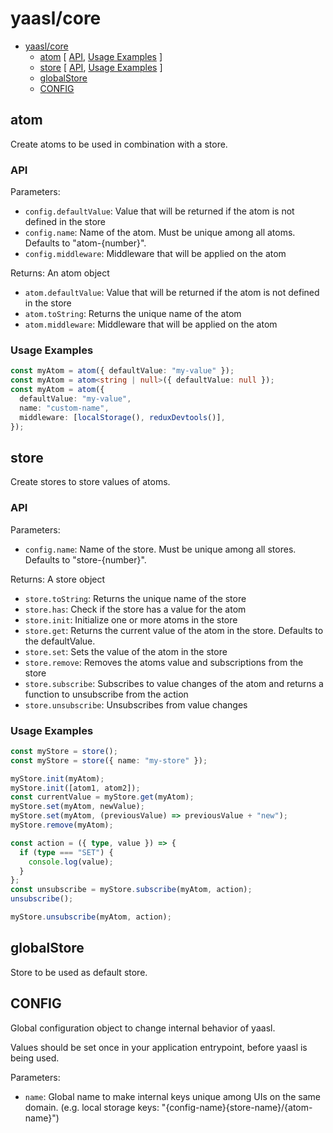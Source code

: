 # yaasl/core

<!-- >> TOC >> -->

- [yaasl/core](#yaasl/core)
  - [atom](#atom) [ [API](#api), [Usage Examples](#usage-examples) ]
  - [store](#store) [ [API](#api-1), [Usage Examples](#usage-examples-1) ]
  - [globalStore](#globalstore)
  - [CONFIG](#config)
  <!-- << TOC << -->

## atom

Create atoms to be used in combination with a store.

### API

Parameters:

- `config.defaultValue`: Value that will be returned if the atom is not defined in the store
- `config.name`: Name of the atom. Must be unique among all atoms. Defaults to "atom-{number}".
- `config.middleware`: Middleware that will be applied on the atom

Returns: An atom object

- `atom.defaultValue`: Value that will be returned if the atom is not defined in the store
- `atom.toString`: Returns the unique name of the atom
- `atom.middleware`: Middleware that will be applied on the atom

### Usage Examples

```ts
const myAtom = atom({ defaultValue: "my-value" });
const myAtom = atom<string | null>({ defaultValue: null });
const myAtom = atom({
  defaultValue: "my-value",
  name: "custom-name",
  middleware: [localStorage(), reduxDevtools()],
});
```

## store

Create stores to store values of atoms.

### API

Parameters:

- `config.name`: Name of the store. Must be unique among all stores. Defaults to "store-{number}".

Returns: A store object

- `store.toString`: Returns the unique name of the store
- `store.has`: Check if the store has a value for the atom
- `store.init`: Initialize one or more atoms in the store
- `store.get`: Returns the current value of the atom in the store. Defaults to the defaultValue.
- `store.set`: Sets the value of the atom in the store
- `store.remove`: Removes the atoms value and subscriptions from the store
- `store.subscribe`: Subscribes to value changes of the atom and returns a function to unsubscribe from the action
- `store.unsubscribe`: Unsubscribes from value changes

### Usage Examples

```ts
const myStore = store();
const myStore = store({ name: "my-store" });

myStore.init(myAtom);
myStore.init([atom1, atom2]);
const currentValue = myStore.get(myAtom);
myStore.set(myAtom, newValue);
myStore.set(myAtom, (previousValue) => previousValue + "new");
myStore.remove(myAtom);

const action = ({ type, value }) => {
  if (type === "SET") {
    console.log(value);
  }
};
const unsubscribe = myStore.subscribe(myAtom, action);
unsubscribe();

myStore.unsubscribe(myAtom, action);
```

## globalStore

Store to be used as default store.

## CONFIG

Global configuration object to change internal behavior of yaasl.

Values should be set once in your application entrypoint, before yaasl is being used.

Parameters:

- `name`: Global name to make internal keys unique among UIs on the same domain.
  (e.g. local storage keys: "{config-name}{store-name}/{atom-name}")
